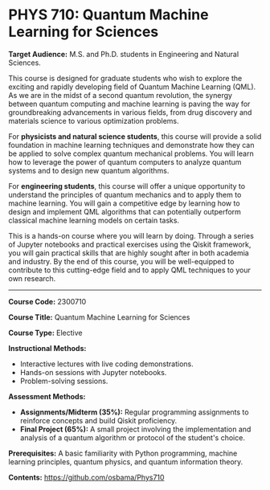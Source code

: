 # **PHYS 710**: Quantum Machine Learning for Sciences

**Target Audience:** M.S. and Ph.D. students in Engineering and Natural Sciences.


This course is designed for graduate students who wish to explore the exciting and rapidly developing field of Quantum 
Machine Learning (QML). As we are in the midst of a second quantum revolution, the synergy between quantum computing and
machine learning is paving the way for groundbreaking advancements in various fields, from drug discovery and materials 
science to various optimization problems.

For **physicists and natural science students**, this course will provide a solid foundation in machine learning 
techniques and demonstrate how they can be applied to solve complex quantum mechanical problems. You will learn how to 
leverage the power of quantum computers to analyze quantum systems and to design new quantum algorithms.

For **engineering students**, this course will offer a unique opportunity to understand the principles of quantum 
mechanics and to apply them to machine learning. You will gain a competitive edge by learning how to design and 
implement QML algorithms that can potentially outperform classical machine learning models on certain tasks.

This is a hands-on course where you will learn by doing. Through a series of Jupyter notebooks and practical 
exercises using the Qiskit framework, you will gain practical skills that are highly sought after in both academia and 
industry. By the end of this course, you will be well-equipped to contribute to this cutting-edge field and to apply QML techniques to your own research.

---

**Course Code:** 2300710 

**Course Title:** Quantum Machine Learning for Sciences

**Course Type:** Elective

**Instructional Methods:**
* Interactive lectures with live coding demonstrations.
* Hands-on sessions with Jupyter notebooks.
* Problem-solving sessions.

**Assessment Methods:**
* **Assignments/Midterm (35%):** Regular programming assignments to reinforce concepts and build Qiskit proficiency.
* **Final Project (65%):** A small project involving the implementation and analysis of a quantum algorithm or protocol of the student's choice.

**Prerequisites:**
A basic familiarity with Python programming, machine learning principles, quantum physics, and quantum information theory.  


**Contents:** https://github.com/osbama/Phys710
